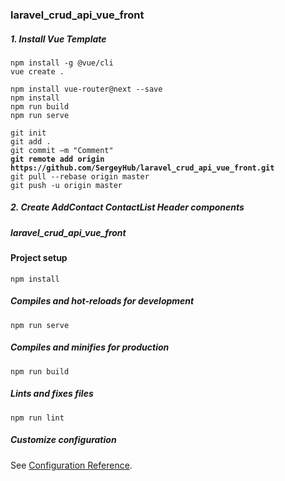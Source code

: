 
### laravel_crud_api_vue_front

##### 1. Install Vue Template
  
`npm install -g @vue/cli`  
`vue create .`  

`npm install vue-router@next --save`   
`npm install`  
`npm run build`     
`npm run serve`   

`git init`  
`git add .`  
`git commit –m "Comment"`  
**`git remote add origin https://github.com/SergeyHub/laravel_crud_api_vue_front.git`**    
`git pull --rebase origin master`  
`git push -u origin master`  

##### 2. Create AddContact ContactList Header components

##### laravel_crud_api_vue_front

#### Project setup
```
npm install
```

##### Compiles and hot-reloads for development
```
npm run serve
```

##### Compiles and minifies for production
```
npm run build
```

##### Lints and fixes files
```
npm run lint
```

##### Customize configuration
See [Configuration Reference](https://cli.vuejs.org/config/).
